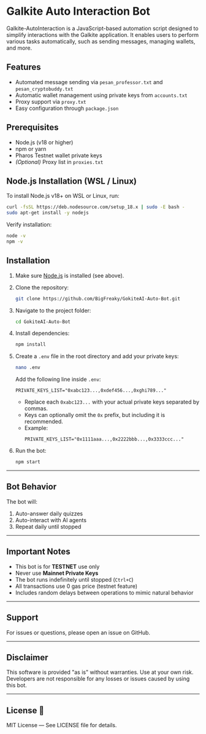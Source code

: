 
# Galkite Auto Interaction Bot

Galkite-AutoInteraction is a JavaScript-based automation script designed to simplify interactions with the Galkite application. It enables users to perform various tasks automatically, such as sending messages, managing wallets, and more.

## Features

- Automated message sending via `pesan_professor.txt` and `pesan_cryptobuddy.txt`  
- Automatic wallet management using private keys from `accounts.txt`  
- Proxy support via `proxy.txt`  
- Easy configuration through `package.json`  

## Prerequisites

- Node.js (v18 or higher)  
- npm or yarn  
- Pharos Testnet wallet private keys  
- *(Optional)* Proxy list in `proxies.txt`  

## Node.js Installation (WSL / Linux)

To install Node.js v18+ on WSL or Linux, run:

```bash
curl -fsSL https://deb.nodesource.com/setup_18.x | sudo -E bash -
sudo apt-get install -y nodejs
```

Verify installation:

```bash
node -v
npm -v
```

## Installation

1. Make sure [Node.js](https://nodejs.org/) is installed (see above).  
2. Clone the repository:
   ```bash
   git clone https://github.com/BigFreaky/GokiteAI-Auto-Bot.git
   ```
3. Navigate to the project folder:
   ```bash
   cd GokiteAI-Auto-Bot
   ```
4. Install dependencies:
   ```bash
   npm install
   ```
5. Create a `.env` file in the root directory and add your private keys:

   ```bash
   nano .env
   ```

   Add the following line inside `.env`:

   ```env
   PRIVATE_KEYS_LIST="0xabc123...,0xdef456...,0xghi789..."
   ```

   - Replace each `0xabc123...` with your actual private keys separated by commas.  
   - Keys can optionally omit the `0x` prefix, but including it is recommended.  
   - Example:
     ```
     PRIVATE_KEYS_LIST="0x1111aaa...,0x2222bbb...,0x3333ccc..."
     ```

6. Run the bot:
   ```bash
   npm start
   ```

---

## Bot Behavior

The bot will:

1. Auto-answer daily quizzes  
2. Auto-interact with AI agents  
3. Repeat daily until stopped  

---

## Important Notes

- This bot is for **TESTNET** use only  
- Never use **Mainnet Private Keys**  
- The bot runs indefinitely until stopped (`Ctrl+C`)  
- All transactions use 0 gas price (testnet feature)  
- Includes random delays between operations to mimic natural behavior  

---

## Support

For issues or questions, please open an issue on GitHub.

---

## Disclaimer

This software is provided "as is" without warranties. Use at your own risk. Developers are not responsible for any losses or issues caused by using this bot.

---

## License 📄

MIT License — See LICENSE file for details.
